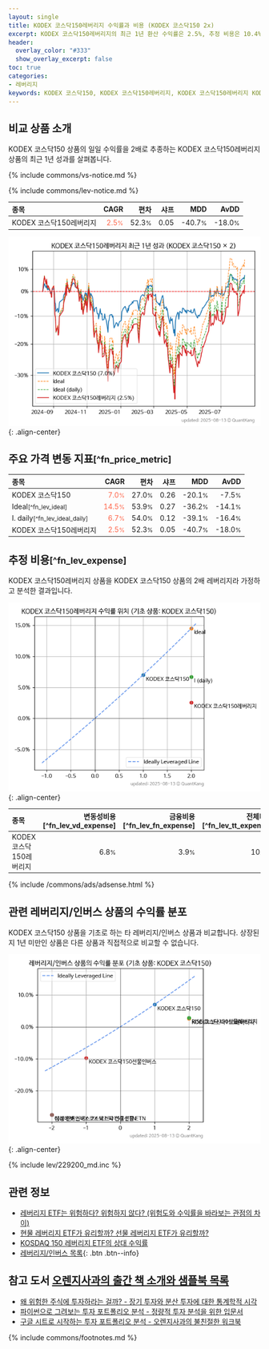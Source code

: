 ```yaml
---
layout: single
title: KODEX 코스닥150레버리지 수익률과 비용 (KODEX 코스닥150 2x)
excerpt: KODEX 코스닥150레버리지의 최근 1년 환산 수익률은 2.5%, 추정 비용은 10.4%입니다.
header:
  overlay_color: "#333"
  show_overlay_excerpt: false
toc: true
categories:
- 레버리지
keywords: KODEX 코스닥150, KODEX 코스닥150레버리지, KODEX 코스닥150레버리지 KODEX 코스닥150 비교, 233740, 229200, 233740 233740 비교
---
```


## 비교 상품 소개


KODEX 코스닥150 상품의 일일 수익률을 2배로 추종하는 KODEX 코스닥150레버리지 상품의 최근 1년 성과를 살펴봅니다.





{% include commons/vs-notice.md %}

{% include commons/lev-notice.md %}

| **종목** | **CAGR** | **편차** | **샤프** | **MDD** | **AvDD** |
| :------------ | ------: | -----------: | -------: | ------: | -------: |
| KODEX 코스닥150레버리지 | <span style="color: tomato">2.5<small>%</small></span> | 52.3<small>%</small> | 0.05 | -40.7<small>%</small> | -18.0<small>%</small> |

<!-- more -->


![KODEX 코스닥150레버리지](/lev/images/233740.png){: .align-center}


## 주요 가격 변동 지표<small>[^fn_price_metric]</small>


| **종목** | **CAGR** | **편차** | **샤프** | **MDD** | **AvDD** |
| :------------ | ------: | -----------: | -------: | ------: | -------: |
| KODEX 코스닥150 | <span style="color: tomato">7.0<small>%</small></span> | 27.0<small>%</small> | 0.26 | -20.1<small>%</small> | -7.5<small>%</small> |
| Ideal<small>[^fn_lev_ideal]</small> | <span style="color: tomato">14.5<small>%</small></span> | 53.9<small>%</small> | 0.27 | -36.2<small>%</small> | -14.1<small>%</small> |
| I. daily<small>[^fn_lev_ideal_daily]</small> | <span style="color: tomato">6.7<small>%</small></span> | 54.0<small>%</small> | 0.12 | -39.1<small>%</small> | -16.4<small>%</small> |
| KODEX 코스닥150레버리지 | <span style="color: tomato">2.5<small>%</small></span> | 52.3<small>%</small> | 0.05 | -40.7<small>%</small> | -18.0<small>%</small> |


## 추정 비용<small>[^fn_lev_expense]</small><a id="expense"></a>

KODEX 코스닥150레버리지 상품을 KODEX 코스닥150 상품의 2배 레버리지라 가정하고 분석한 결과입니다.

![KODEX 코스닥150레버리지](/lev/images/233740_ideal.png){: .align-center}

| **종목** | **변동성비용**[^fn_lev_vd_expense] | **금융비용**[^fn_lev_fn_expense] | **전체비용**[^fn_lev_tt_expense] |
| :------------ | ------: | -----------: | -------: |
| KODEX 코스닥150레버리지 | 6.8<small>%</small> | 3.9<small>%</small> | 10.4<small>%</small> |

{% include /commons/ads/adsense.html %}



## 관련 레버리지/인버스 상품의 수익률 분포

KODEX 코스닥150 상품을 기초로 하는 타 레버리지/인버스 상품과 비교합니다. 상장된지 1년 미만인 상품은 다른 상품과 직접적으로 비교할 수 없습니다.

![KODEX 코스닥150](/lev/images/229200_ideal.png){: .align-center}

{% include lev/229200_md.inc %}


## 관련 정보

- [레버리지 ETF는 위험하다? 위험하지 않다? (위험도와 수익률을 바라보는 관점의 차이)](https://kongdori.tistory.com/182)
- [현물 레버리지 ETF가 유리할까? 선물 레버리지 ETF가 유리할까?](https://kongdori.tistory.com/149)
- [KOSDAQ 150 레버리지 ETF의 상대 수익률](https://kongdori.tistory.com/48)
- [레버리지/인버스 목록](/lev/){: .btn .btn--info}


## 참고 도서 [오렌지사과의 출간 책 소개와 샘플북 목록](https://kongdori.tistory.com/691)

- [왜 위험한 주식에 투자하라는 걸까? - 장기 투자와 분산 투자에 대한 통계학적 시각](https://kongdori.tistory.com/421)
- [파이썬으로 그려보는 투자 포트폴리오 분석  - 정량적 투자 분석을 위한 입문서](https://kongdori.tistory.com/643)
- [구글 시트로 시작하는 투자 포트폴리오 분석 - 오렌지사과의 불친절한 워크북](https://kongdori.tistory.com/449)

{% include commons/footnotes.md %}